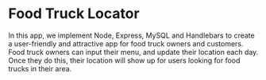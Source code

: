 # Food Truck Locator

In this app, we implement Node, Express, MySQL and Handlebars to create a user-friendly and attractive app for food truck owners and customers. Food truck owners can input their menu, and update their location each day. Once they do this, their location will show up for users looking for food trucks in their area.
